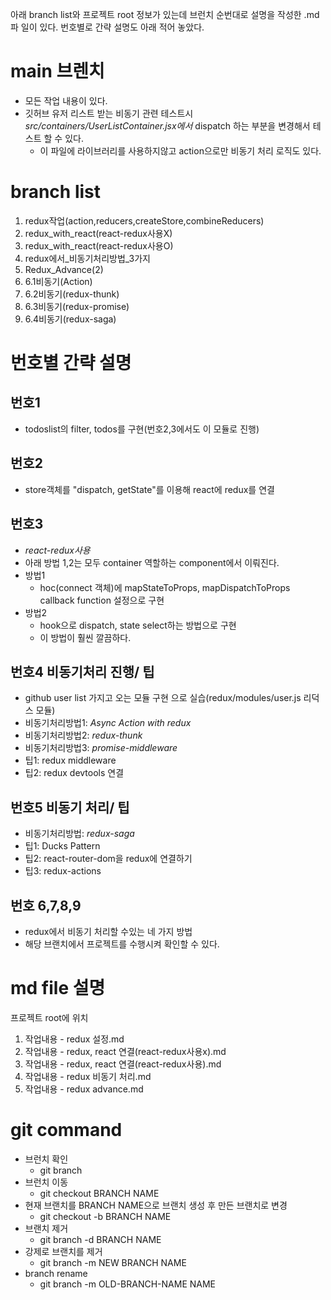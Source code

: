아래 branch list와 프로젝트 root 정보가 있는데 브런치 순번대로 설명을 작성한 .md파 일이 있다.
번호별로 간략 설명도 아래 적어 놓았다.

# main 브렌치

* 모든 작업 내용이 있다.
* 깃허브 유저 리스트 받는 비동기 관련 테스트시 _src/containers/UserListContainer.jsx에서_ dispatch 하는 부분을 변경해서 테스트 할 수 있다.
    * 이 파일에 라이브러리를 사용하지않고 action으로만 비동기 처리 로직도 있다.

# branch list

1. redux작업(action,reducers,createStore,combineReducers)
2. redux_with_react(react-redux사용X)
3. redux_with_react(react-redux사용O)
4. redux에서_비동기처리방법_3가지
5. Redux_Advance(2)
6. 6.1비동기(Action)
7. 6.2비동기(redux-thunk)
8. 6.3비동기(redux-promise)
9. 6.4비동기(redux-saga)

# 번호별 간략 설명

## 번호1

* todoslist의 filter, todos를 구현(번호2,3에서도 이 모듈로 진행)

## 번호2

* store객체를 "dispatch, getState"를 이용해 react에 redux를 연결

## 번호3

* _react-redux사용_
* 아래 방법 1,2는 모두 container 역할하는 component에서 이뤄진다.
* 방법1
    * hoc(connect 객체)에 mapStateToProps, mapDispatchToProps callback function 설정으로 구현
* 방법2
    * hook으로 dispatch, state select하는 방법으로 구현
    * 이 방법이 훨씬 깔끔하다.

## 번호4 비동기처리 진행/ 팁

* github user list 가지고 오는 모듈 구현 으로 실습(redux/modules/user.js 리덕스 모듈)
* 비동기처리방법1: _Async Action with redux_
* 비동기처리방법2: _redux-thunk_
* 비동기처리방법3: _promise-middleware_
* 팁1: redux middleware
* 팁2: redux devtools 연결

## 번호5 비동기 처리/ 팁

* 비동기처리방법: _redux-saga_
* 팁1: Ducks Pattern
* 팁2: react-router-dom을 redux에 연결하기
* 팁3: redux-actions

## 번호 6,7,8,9

* redux에서 비동기 처리할 수있는 네 가지 방법
* 해당 브랜치에서 프로젝트를 수행시켜 확인할 수 있다.

# md file 설명

프로젝트 root에 위치

1. 작업내용 - redux 설정.md
2. 작업내용 - redux, react 연결(react-redux사용x).md
3. 작업내용 - redux, react 연결(react-redux사용).md
4. 작업내용 - redux 비동기 처리.md
5. 작업내용 - redux advance.md

# git command

* 브런치 확인
    * git branch
* 브런치 이동
    * git checkout BRANCH NAME
* 현재 브랜치를 BRANCH NAME으로 브랜치 생성 후 만든 브랜치로 변경
    * git checkout -b BRANCH NAME
* 브랜치 제거
    * git branch -d BRANCH NAME
* 강제로 브랜치를 제거
    * git branch -m NEW BRANCH NAME
* branch rename
    * git branch -m OLD-BRANCH-NAME NAME
